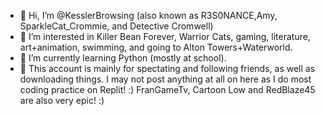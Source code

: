 - 👋 Hi, I’m @KesslerBrowsing (also known as R3S0NANCE,Amy, SparkleCat_Crommie, and Detective Cromwell)
- 👀 I’m interested in Killer Bean Forever, Warrior Cats, gaming, literature, art+animation, swimming, and going to Alton Towers+Waterworld.
- 🌱 I’m currently learning Python (mostly at school).
- 💞️ This account is mainly for spectating and following friends, as well as downloading things. I may not post anything at all on here as I do most coding practice on Replit!
:) FranGameTv, Cartoon Low and RedBlaze45 are also very epic! :)

